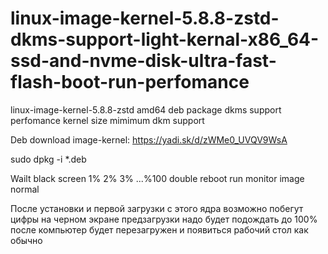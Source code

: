 # linux-image-kernel-5.8.8-zstd-dkms-support-light-kernal-x86_64-ssd-and-nvme-disk-ultra-fast-flash-boot-run-perfomance
linux-image-kernel-5.8.8-zstd amd64 deb package dkms support perfomance kernel size mimimum dkm support 

Deb download image-kernel: https://yadi.sk/d/zWMe0_UVQV9WsA

sudo dpkg -i *.deb

Wailt black screen 1% 2% 3% ...%100 double reboot run monitor image normal

После установки и первой загрузки с этого ядра возможно побегут цифры на черном экране предзагрузки надо будет 
подождать до 100% после компьютер будет перезагружен и появиться рабочий стол как обычно
